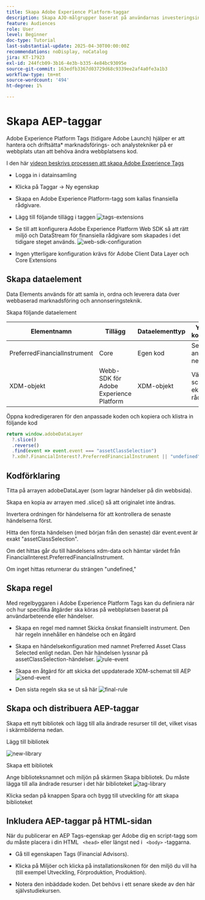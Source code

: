 ```yaml
---
title: Skapa Adobe Experience Platform-taggar
description: Skapa AJO-målgrupper baserat på användarnas investeringsinställningar (Stocks, Bonds, CD)
feature: Audiences
role: User
level: Beginner
doc-type: Tutorial
last-substantial-update: 2025-04-30T00:00:00Z
recommendations: noDisplay, noCatalog
jira: KT-17923
exl-id: 244fcb09-3b16-4e3b-b335-4e84bc93095e
source-git-commit: 163edfb3367d03729d68c9339ee2af4a0fe3a1b3
workflow-type: tm+mt
source-wordcount: '494'
ht-degree: 1%

---
```


# Skapa AEP-taggar

Adobe Experience Platform Tags (tidigare Adobe Launch) hjälper er att hantera och driftsätta* marknadsförings- och analystekniker på er webbplats utan att behöva ändra webbplatsens kod.

I den här [videon beskrivs processen att skapa Adobe Experience Tags](https://experienceleague.adobe.com/en/playlists/experience-platform-get-started-with-tags)

* Logga in i datainsamling
* Klicka på Taggar -> Ny egenskap
* Skapa en Adobe Experience Platform-tagg som kallas finansiella rådgivare.

* Lägg till följande tillägg i taggen
  ![tags-extensions](assets/tags-extensions.png)

* Se till att konfigurera Adobe Experience Platform Web SDK så att rätt miljö och DataStream för finansiella rådgivare som skapades i det tidigare steget används.
  ![web-sdk-configuration](assets/web-sdk-configuration.png)

* Ingen ytterligare konfiguration krävs för Adobe Client Data Layer och Core Extensions

## Skapa dataelement

Data Elements används för att samla in, ordna och leverera data över webbaserad marknadsföring och annonseringsteknik.

Skapa följande dataelement

| Elementnamn | Tillägg | Dataelementtyp | Ytterligare kommentarer |
|------------------------------|-----------------------------------|-------------------|------------------------------------------------------------------------------------------------------------------------------------------------------------------|
| PreferredFinancialInstrument | Core | Egen kod | Se anteckningen nedan |
| XDM-objekt | Webb-SDK för Adobe Experience Platform | XDM-objekt | Välj miljö och schema för ekonomiska rådgivare |


Öppna kodredigeraren för den anpassade koden och kopiera och klistra in följande kod

```javascript
return window.adobeDataLayer
  ?.slice()
  .reverse()
  .find(event => event.event === "assetClassSelection")
  ?.xdm?.FinancialInterest?.PreferredFinancialInstrument || "undefined";
```

## Kodförklaring

Titta på arrayen adobeDataLayer (som lagrar händelser på din webbsida).

Skapa en kopia av arrayen med .slice() så att originalet inte ändras.

Invertera ordningen för händelserna för att kontrollera de senaste händelserna först.

Hitta den första händelsen (med början från den senaste) där event.event är exakt &quot;assetClassSelection&quot;.

Om det hittas går du till händelsens xdm-data och hämtar värdet från FinancialInterest.PreferredFinancialInstrument.

Om inget hittas returnerar du strängen &quot;undefined,&quot;



## Skapa regel

Med regelbyggaren i Adobe Experience Platform Tags kan du definiera när och hur specifika åtgärder ska köras på webbplatsen baserat på användarbeteende eller händelser.

* Skapa en regel med namnet Skicka önskat finansiellt instrument. Den här regeln innehåller en händelse och en åtgärd


* Skapa en händelsekonfiguration med namnet Preferred Asset Class Selected enligt nedan. Den här händelsen lyssnar på assetClassSelection-händelser.
  ![rule-event](assets/rule-event.png)


* Skapa en åtgärd för att skicka det uppdaterade XDM-schemat till AEP
  ![send-event](assets/rule-send-event.png)

* Den sista regeln ska se ut så här
  ![final-rule](assets/final-rule.png)

## Skapa och distribuera AEP-taggar


Skapa ett nytt bibliotek och lägg till alla ändrade resurser till det, vilket visas i skärmbilderna nedan.

Lägg till bibliotek

![new-library](assets/tag-add-library.png)

Skapa ett bibliotek

Ange biblioteksnamnet och miljön på skärmen Skapa bibliotek.
Du måste lägga till alla ändrade resurser i det här biblioteket
![tag-library](assets/tag-build-library.png)

Klicka sedan på knappen Spara och bygg till utveckling för att skapa biblioteket

## Inkludera AEP-taggar på HTML-sidan

När du publicerar en AEP Tags-egenskap ger Adobe dig en script-tagg som du måste placera i din HTML ``` <head>``` eller längst ned i ``` <body>``` -taggarna.

* Gå till egenskapen Tags (Financial Advisors).

* Klicka på Miljöer och klicka på installationsikonen för den miljö du vill ha (till exempel Utveckling, Förproduktion, Produktion).

* Notera den inbäddade koden. Det behövs i ett senare skede av den här självstudiekursen.
